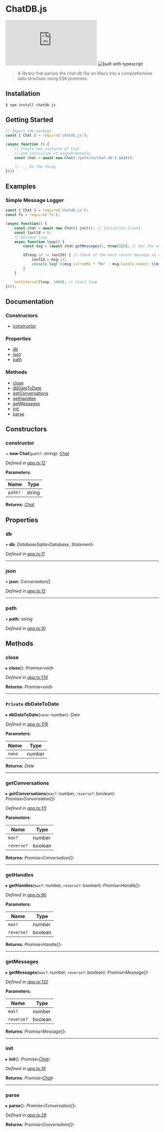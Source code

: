 # ChatDB.js
[![NPM version](https://img.shields.io/npm/v/glitchapi.js?style=flat-square)](https://www.npmjs.com/package/chatdb.js)
![built with typescript](https://camo.githubusercontent.com/92e9f7b1209bab9e3e9cd8cdf62f072a624da461/68747470733a2f2f666c61742e62616467656e2e6e65742f62616467652f4275696c74253230576974682f547970655363726970742f626c7565) 
> A library that parses the chat.db file on Macs 
> into a comprehensive data structure using ES6 promises.

## Installation

`$ npm install chatdb.js`

## Getting Started

```js
// Import the package
const { Chat } = require('chatdb.js');

(async function () {
    // Create new instance of Chat 
    // and initialize it asynchronously
    const chat = await new Chat('/path/to/chat.db').init();

    // ... Do the thing
}())
```

## Examples

### Simple Message Logger

```js
const { Chat } = require('chatdb.js');
const fs = require('fs');

(async function() {
    const chat = await new Chat().init(); // Initialize Client
    const lastId = 0;
    // Declare loop
    async function loop() {
        const msg = (await chat.getMessages(1, true))[0]; // Get the most recent message

        if(msg.id != lastId) { // Check if the most recent message id changed
            lastId = msg.id;
            console.log(`${msg.isFromMe ? "Me" : msg.handle.name}: ${msg.text}`); // Format and log the message
        }
    }

    setInterval(loop, 1000); // Start loop
}());
```

## Documentation

### Constructors

* [constructor](#constructor)

### Properties

* [db](#db)
* [json](#json)
* [path](#path)

### Methods

* [close](#close)
* [dbDateToDate](#private-dbdatetodate)
* [getConversations](#getconversations)
* [getHandles](#gethandles)
* [getMessages](#getmessages)
* [init](#init)
* [parse](#parse)

## Constructors

###  constructor

\+ **new Chat**(`path?`: string): *[Chat]()*

*Defined in [app.ts:12](https://github.com/Zaedus/chatdb.js/blob/7f08eae/app.ts#L12)*

**Parameters:**

Name | Type |
------ | ------ |
`path?` | string |

**Returns:** *[Chat]()*

## Properties

###  db

• **db**: *DatabaseSqlite‹Database, Statement›*

*Defined in [app.ts:11](https://github.com/Zaedus/chatdb.js/blob/7f08eae/app.ts#L11)*

___

###  json

• **json**: *Conversation[]*

*Defined in [app.ts:12](https://github.com/Zaedus/chatdb.js/blob/7f08eae/app.ts#L12)*

___

###  path

• **path**: *string*

*Defined in [app.ts:10](https://github.com/Zaedus/chatdb.js/blob/7f08eae/app.ts#L10)*

## Methods

###  close

▸ **close**(): *Promise‹void›*

*Defined in [app.ts:174](https://github.com/Zaedus/chatdb.js/blob/7f08eae/app.ts#L174)*

**Returns:** *Promise‹void›*

___

### `Private` dbDateToDate

▸ **dbDateToDate**(`nano`: number): *Date*

*Defined in [app.ts:178](https://github.com/Zaedus/chatdb.js/blob/7f08eae/app.ts#L178)*

**Parameters:**

Name | Type |
------ | ------ |
`nano` | number |

**Returns:** *Date*

___

###  getConversations

▸ **getConversations**(`max?`: number, `reverse?`: boolean): *Promise‹Conversation[]›*

*Defined in [app.ts:111](https://github.com/Zaedus/chatdb.js/blob/7f08eae/app.ts#L111)*

**Parameters:**

Name | Type |
------ | ------ |
`max?` | number |
`reverse?` | boolean |

**Returns:** *Promise‹Conversation[]›*

___

###  getHandles

▸ **getHandles**(`max?`: number, `reverse?`: boolean): *Promise‹Handle[]›*

*Defined in [app.ts:90](https://github.com/Zaedus/chatdb.js/blob/7f08eae/app.ts#L90)*

**Parameters:**

Name | Type |
------ | ------ |
`max?` | number |
`reverse?` | boolean |

**Returns:** *Promise‹Handle[]›*

___

###  getMessages

▸ **getMessages**(`max?`: number, `reverse?`: boolean): *Promise‹Message[]›*

*Defined in [app.ts:132](https://github.com/Zaedus/chatdb.js/blob/7f08eae/app.ts#L132)*

**Parameters:**

Name | Type |
------ | ------ |
`max?` | number |
`reverse?` | boolean |

**Returns:** *Promise‹Message[]›*

___

###  init

▸ **init**(): *Promise‹[Chat]()›*

*Defined in [app.ts:19](https://github.com/Zaedus/chatdb.js/blob/7f08eae/app.ts#L19)*

**Returns:** *Promise‹[Chat]()›*

___

###  parse

▸ **parse**(): *Promise‹Conversation[]›*

*Defined in [app.ts:28](https://github.com/Zaedus/chatdb.js/blob/7f08eae/app.ts#L28)*

**Returns:** *Promise‹Conversation[]›*
